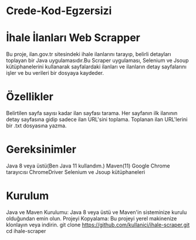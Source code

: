 # Crede-Kod-Egzersizi
# İhale İlanları Web Scrapper
Bu proje, ilan.gov.tr sitesindeki ihale ilanlarını tarayıp, belirli detayları toplayan bir Java uygulamasıdır.Bu Scraper uygulaması, Selenium ve Jsoup kütüphanelerini kullanarak sayfalardaki ilanları ve ilanların detay sayfalarını işler ve bu verileri bir dosyaya kaydeder.
# Özellikler
Belirtilen sayfa sayısı kadar ilan sayfası tarama.
Her sayfanın ilk ilanının detay sayfasına gidip sadece ilan URL'sini toplama.
Toplanan ilan URL'lerini bir .txt dosyasına yazma.
# Gereksinimler
Java 8 veya üstü(Ben Java 11 kullandım.)
Maven(11)
Google Chrome tarayıcısı
ChromeDriver
Selenium ve Jsoup kütüphaneleri
# Kurulum
Java ve Maven Kurulumu:
Java 8 veya üstü ve Maven'in sisteminize kurulu olduğundan emin olun.
Projeyi Kopyalama:
Bu projeyi yerel makinenize klonlayın veya indirin.
git clone https://github.com/kullanici/ihale-scraper.git
cd ihale-scraper

